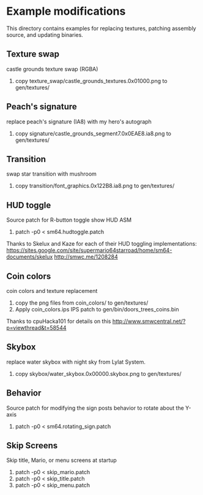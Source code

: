 # Example modifications

This directory contains examples for replacing textures, patching assembly source, and updating binaries.

## Texture swap
castle grounds texture swap (RGBA)

1. copy texture\_swap/castle\_grounds\_textures.0x01000.png to gen/textures/

## Peach's signature
replace peach's signature (IA8) with my hero's autograph

1. copy signature/castle\_grounds\_segment7.0x0EAE8.ia8.png to gen/textures/

## Transition
swap star transition with mushroom

1. copy transition/font\_graphics.0x122B8.ia8.png to gen/textures/

## HUD toggle
Source patch for R-button toggle show HUD ASM

1. patch -p0 < sm64.hudtoggle.patch

Thanks to Skelux and Kaze for each of their HUD toggling implementations:
https://sites.google.com/site/supermario64starroad/home/sm64-documents/skelux
http://smwc.me/1208284

## Coin colors
coin colors and texture replacement

1. copy the png files from coin\_colors/ to gen/textures/
2. Apply coin\_colors.ips IPS patch to gen/bin/doors\_trees\_coins.bin

Thanks to cpuHacka101 for details on this
http://www.smwcentral.net/?p=viewthread&t=58544

## Skybox
replace water skybox with night sky from Lylat System.

1. copy skybox/water\_skybox.0x00000.skybox.png to gen/textures/

## Behavior
Source patch for modifying the sign posts behavior to rotate about the Y-axis

1. patch -p0 < sm64.rotating\_sign.patch

## Skip Screens
Skip title, Mario, or menu screens at startup

1. patch -p0 < skip\_mario.patch
2. patch -p0 < skip\_title.patch
3. patch -p0 < skip\_menu.patch
